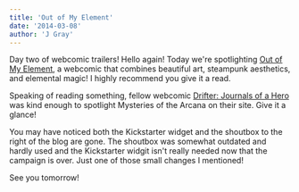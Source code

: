 ```yaml
---
title: 'Out of My Element'
date: '2014-03-08'
author: 'J Gray'
---
```


<p>Day two of webcomic trailers! Hello again! Today we're spotlighting <a href="https://www.comic-rocket.com/explore/out-of-my-element/" target="_blank">Out of My Element</a>, a webcomic that combines beautiful art, steampunk aesthetics, and elemental magic! I highly recommend you give it a read. </p><p>Speaking of reading something, fellow webcomic <a href="http://drifterjournalsofahero.thecomicseries.com/blogarchive/18597" target="_blank">Drifter: Journals of a Hero</a> was kind enough to spotlight Mysteries of the Arcana on their site. Give it a glance!</p><p>You may have noticed both the Kickstarter widget and the shoutbox to the right of the blog are gone. The shoutbox was somewhat outdated and hardly used and the Kickstarter widgit isn't really needed now that the campaign is over. Just one of those small changes I mentioned!</p><p>See you tomorrow!</p>

